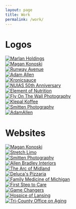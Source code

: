 ```yaml
---
layout: page
title: Work
permalink: /work/
---
```

<div class="bordered white bg-medium top bottom" id="logos">
	<div class="container text-center pt20 pb20">
		<h1 class="m0">Logos</h1>
	</div>
</div>
<div class="bordered dark top bottom">
	<div class="gallery pt20 pb0 container">
		<div class="col-1-3 item"><a href="/images/work/logo-marlanholdings.png"><img src="/images/work/logo-marlanholdings.png" alt="Marlan Holdings"></a></div>
		<div class="col-1-3 item"><a href="/images/work/logo-magankonoski.png"><img src="/images/work/logo-magankonoski.png" alt="Magan Konoski"></a></div>
		<div class="col-1-3 item"><a href="/images/work/logo-runwayavenue.png"><img src="/images/work/logo-runwayavenue.png" title="Runway Avenue" alt="Runway Avenue"></a></div>
		<div class="col-1-3 item"><a href="/images/work/logo-adamallen.png"><img src="/images/work/logo-adamallen.png" alt="Adam Allen"></a></div>
		<div class="col-1-3 item"><a href="/images/work/logo-kronicsauce.png"><img src="/images/work/logo-kronicsauce.png" alt="Kronicsauce"></a></div>
		<div class="col-1-3 item"><a href="/images/work/logo-autoshow50.png"><img src="/images/work/logo-autoshow50.png" alt="NUIAS 50th Anniversary"></a></div>
		<div class="col-1-3 item"><a href="/images/work/logo-elementofnutrition.png"><img src="/images/work/logo-elementofnutrition.png" alt="Element of Nutrition"></a></div>
		<div class="col-1-3 item"><a href="/images/work/logo-flyonthewall.png"><img src="/images/work/logo-flyonthewall.png" alt="Fly On The Wall Photography"></a></div>
		<div class="col-1-3 item"><a href="/images/work/logo-klepkoff.png"><img src="/images/work/logo-klepkoff.png" alt="Klepal Koffee"></a></div>
		<div class="col-1-3 item"><a href="/images/work/logo-smittenphotography.png"><img src="/images/work/logo-smittenphotography.png" alt="Smitten Photography"></a></div>
		<div class="col-1-3 item"><a href="/images/work/logo-tinkerdrinker.png"><img src="/images/work/logo-tinkerdrinker.png" alt="AdamAllen"></a></div>
	</div>
	<div style="clear:both;"></div>
</div>
<div class="bordered white bg-medium top bottom" id="web">
	<div class="container text-center pt20 pb20">
		<h1 class="m0">Websites</h1>
	</div>
</div>
<div class="bordered dark top bottom">
	<div class="gallery pt20 pb50 container">
		<div class="col-1-3 item"><a href="/images/work/web-magankonoski.jpg"><img src="/images/work/web-magankonoski.jpg" alt="Magan Konoski"></a></div>
		<div class="col-1-3 item"><a href="/images/work/web-stretch989.jpg"><img src="/images/work/web-stretch989.jpg" alt="Stretch Limo"></a></div>
		<div class="col-1-3 item"><a href="/images/work/web-smittenphotography.jpg"><img src="/images/work/web-smittenphotography.jpg" alt="Smitten Photography"></a></div>
		<div class="col-1-3 item"><a href="/images/work/web-abi.jpg"><img src="/images/work/web-abi.jpg" alt="Allen Bradley Interiors"></a></div>
		<div class="col-1-3 item"><a href="/images/work/web-arcofmidland.jpg"><img src="/images/work/web-arcofmidland.jpg" alt="The Arc of Midland"></a></div>
		<div class="col-1-3 item"><a href="/images/work/web-delucas.jpg"><img src="/images/work/web-delucas.jpg" alt="Deluca's Pizzaria"></a></div>
		<div class="col-1-3 item"><a href="/images/work/web-fmom.jpg"><img src="/images/work/web-fmom.jpg" title="Family Medicine of Michigan" alt="Family Medicine of Michigan"></a></div>
		<div class="col-1-3 item"><a href="/images/work/web-fstc.jpg"><img src="/images/work/web-fstc.jpg" alt="First Step to Care"></a></div>
		<div class="col-1-3 item"><a href="/images/work/web-gamechanger.jpg"><img src="/images/work/web-gamechanger.jpg" alt="Game Changers"></a></div>
		<div class="col-1-3 item"><a href="/images/work/web-hol.jpg"><img src="/images/work/web-hol.jpg" alt="Hospice of Lansing"></a></div>
		<div class="col-1-3 item"><a href="/images/work/web-tcoa.jpg"><img src="/images/work/web-tcoa.jpg" alt="Tri-County Office on Aging"></a></div>
	</div>
	<div style="clear:both;"></div>
</div>